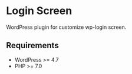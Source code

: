 # Login Screen

WordPress plugin for customize wp-login screen.

## Requirements

- WordPress >= 4.7
- PHP >= 7.0
